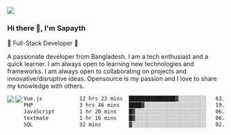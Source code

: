 <!-- **sapayth/sapayth** is a ✨ _special_ ✨ repository because its `README.md` (this file) appears on your GitHub profile.

Here are some ideas to get you started:

- 🔭 I’m currently working on ...
- 🌱 I’m currently learning ...
- 👯 I’m looking to collaborate on ...
- 🤔 I’m looking for help with ...
- 💬 Ask me about ...
- 📫 How to reach me: ...
- 😄 Pronouns: ...
- ⚡ Fun fact: ...
-->
![](https://user-images.githubusercontent.com/74038190/226190894-18e959ba-d458-4a94-ac44-790190f2a947.gif)
### Hi there 👋, I'm Sapayth

🚀 Full-Stack Developer 🚀

A passionate developer from Bangladesh. I am a tech enthusiast and a quick learner. I am always open to learning new technologies and frameworks. I am always open to collaborating on projects and innovative/disruptive ideas. Opensource is my passion and I love to share my knowledge with others.

<div>
<a href="https://github.com/sapayth/github-readme-stats">
  <img align="left" src="https://github-readme-stats.vercel.app/api?username=sapayth&show_icons=true&count_private=true" />
</a>
<a href="https://github.com/sapayth/github-readme-stats">
  <img align="left" src="https://github-readme-stats.vercel.app/api/top-langs/?username=sapayth" />
</a>
</div>
<!--START_SECTION:waka-->

```txt
Vue.js            12 hrs 22 mins  ███████████████▓░░░░░░░░░   63.23 %
PHP               3 hrs 46 mins   ████▓░░░░░░░░░░░░░░░░░░░░   19.27 %
JavaScript        1 hr 20 mins    █▓░░░░░░░░░░░░░░░░░░░░░░░   06.85 %
textmate          1 hr 16 mins    █▓░░░░░░░░░░░░░░░░░░░░░░░   06.56 %
SQL               32 mins         ▓░░░░░░░░░░░░░░░░░░░░░░░░   02.79 %
```

<!--END_SECTION:waka-->
